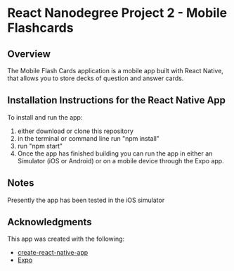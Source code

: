 # React Nanodegree Project 2 - Mobile Flashcards
## Overview
The Mobile Flash Cards application is a mobile app built with React Native, that allows you to store decks of question and answer cards.

## Installation Instructions for the React Native App
To install and run the app:
1. either download or clone this repository
2. in the terminal or command line run "npm install"
3. run "npm start"
4. Once the app has finished building you can run the app in either an Simulator (iOS or Android) or on a mobile device through the Expo app.

## Notes
Presently the app has been tested in the iOS simulator

## Acknowledgments
This app was created with the following:
- [create-react-native-app](https://github.com/react-community/create-react-native-app)
- [Expo](https://expo.io/)
